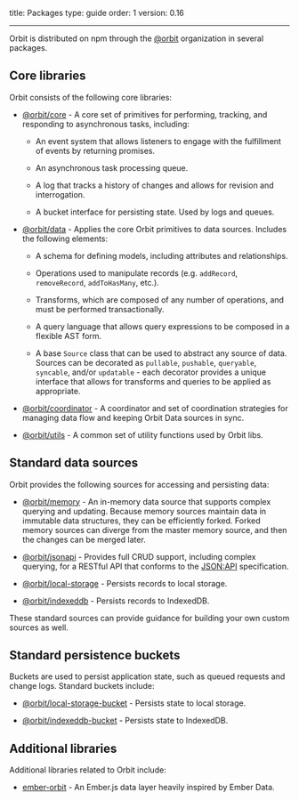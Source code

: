 title: Packages
type: guide
order: 1
version: 0.16

---

Orbit is distributed on npm through the
[@orbit](https://www.npmjs.com/org/orbit) organization in several packages.

## Core libraries

Orbit consists of the following core libraries:

- [@orbit/core](https://www.npmjs.com/package/@orbit/core) - A core
  set of primitives for performing, tracking, and responding to asynchronous
  tasks, including:

  - An event system that allows listeners to engage with the fulfillment of
    events by returning promises.

  - An asynchronous task processing queue.

  - A log that tracks a history of changes and allows for revision and
    interrogation.

  - A bucket interface for persisting state. Used by logs and queues.

- [@orbit/data](https://www.npmjs.com/package/@orbit/data) - Applies
  the core Orbit primitives to data sources. Includes the following elements:

  - A schema for defining models, including attributes and relationships.

  - Operations used to manipulate records (e.g. `addRecord`, `removeRecord`,
    `addToHasMany`, etc.).

  - Transforms, which are composed of any number of operations, and must be
    performed transactionally.

  - A query language that allows query expressions to be composed in a flexible
    AST form.

  - A base `Source` class that can be used to abstract any source of data.
    Sources can be decorated as `pullable`, `pushable`, `queryable`, `syncable`,
    and/or `updatable` - each decorator provides a unique interface that allows
    for transforms and queries to be applied as appropriate.

- [@orbit/coordinator](https://www.npmjs.com/package/@orbit/coordinator) -
  A coordinator and set of coordination strategies for managing data flow and
  keeping Orbit Data sources in sync.

- [@orbit/utils](https://www.npmjs.com/package/@orbit/utils) - A
  common set of utility functions used by Orbit libs.

## Standard data sources

Orbit provides the following sources for accessing and persisting data:

- [@orbit/memory](https://www.npmjs.com/package/@orbit/memory) - An
  in-memory data source that supports complex querying and updating. Because
  memory sources maintain data in immutable data structures, they can be efficiently
  forked. Forked memory sources can diverge from the master memory source, and then the changes
  can be merged later.

- [@orbit/jsonapi](https://www.npmjs.com/package/@orbit/jsonapi) -
  Provides full CRUD support, including complex querying, for a RESTful API that
  conforms to the [JSON:API](http://jsonapi.org/) specification.

- [@orbit/local-storage](https://www.npmjs.com/package/@orbit/local-storage) -
  Persists records to local storage.

- [@orbit/indexeddb](https://www.npmjs.com/package/@orbit/indexeddb) -
  Persists records to IndexedDB.

These standard sources can provide guidance for building your own custom sources
as well.

## Standard persistence buckets

Buckets are used to persist application state, such as queued requests and
change logs. Standard buckets include:

- [@orbit/local-storage-bucket](https://www.npmjs.com/package/@orbit/local-storage-bucket) -
  Persists state to local storage.

- [@orbit/indexeddb-bucket](https://www.npmjs.com/package/@orbit/indexeddb-bucket) -
  Persists state to IndexedDB.

## Additional libraries

Additional libraries related to Orbit include:

- [ember-orbit](https://www.npmjs.com/package/ember-orbit) - An Ember.js data
  layer heavily inspired by Ember Data.
